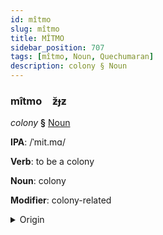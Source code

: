 ```yaml
---
id: mîtmo
slug: mîtmo
title: MÎTMO
sidebar_position: 707
tags: [mîtmo, Noun, Quechumaran]
description: colony § Noun
---
```


### mîtmo&emsp;<span kind="abugida">ƶ̆ɟƶ</span>

*colony* **§** [Noun](../../tags/Noun)

**IPA**: /ˈmit.mɑ/

**Verb**: to be a colony

**Noun**: colony

**Modifier**: colony-related

<details>
    <summary>Origin</summary>
    Quechua mitma /'mit.ma/<br/>
    <em>Quechumaran Language Family</em>
</details>